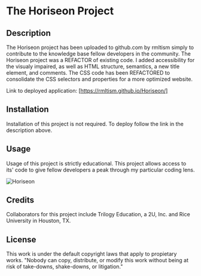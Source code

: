 # The Horiseon Project 

## Description

The Horiseon project has been uploaded to github.com by rmltism simply to contribute to the knowledge base fellow developers in the community.  The Horiseon project was a REFACTOR of existing code.  I added accessibility for the visualy impaired, as well as HTML structure, semantics, a new title element, and comments.  The CSS code has been REFACTORED to consolidate the CSS selectors and properties for a more optimized website.

Link to deployed application: [https://rmltism.github.io/Horiseon/] 


## Installation

Installation of this project is not required.  To deploy follow the link in the description above.


## Usage

Usage of this project is strictly educational.  This project allows access to its' code to give fellow developers a peak through my particular coding lens. 

![Horiseon](./assets/images/horiseon-screenshot)

## Credits

Collaborators for this project include Trilogy Education, a 2U, Inc. and Rice University in Houston, TX. 

## License 

This work is under the default copyright laws that apply to propietary works.  "Nobody can copy, distribute, or modify this work without being at risk of take-downs, shake-downs, or litigation."